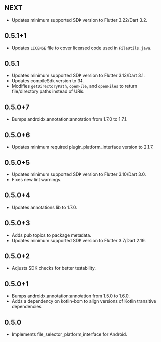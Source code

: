 ## NEXT

* Updates minimum supported SDK version to Flutter 3.22/Dart 3.2.

## 0.5.1+1

* Updates `LICENSE` file to cover licensed code used in `FileUtils.java`.

## 0.5.1

* Updates minimum supported SDK version to Flutter 3.13/Dart 3.1.
* Updates compileSdk version to 34.
* Modifies `getDirectoryPath`, `openFile`, and `openFiles` to return file/directory paths instead of URIs.

## 0.5.0+7

* Bumps androidx.annotation:annotation from 1.7.0 to 1.7.1.

## 0.5.0+6

* Updates minimum required plugin_platform_interface version to 2.1.7.

## 0.5.0+5

* Updates minimum supported SDK version to Flutter 3.10/Dart 3.0.
* Fixes new lint warnings.

## 0.5.0+4

* Updates annotations lib to 1.7.0.

## 0.5.0+3

* Adds pub topics to package metadata.
* Updates minimum supported SDK version to Flutter 3.7/Dart 2.19.

## 0.5.0+2

* Adjusts SDK checks for better testability.

## 0.5.0+1

* Bumps androidx.annotation:annotation from 1.5.0 to 1.6.0.
* Adds a dependency on kotlin-bom to align versions of Kotlin transitive dependencies.

## 0.5.0

* Implements file_selector_platform_interface for Android.
